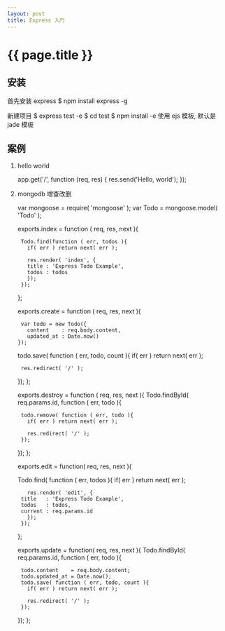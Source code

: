 ```yaml
---
layout: post
title: Express 入门
---
```


{{ page.title }}
================

安装
---------------------------
首先安装 express
	$ npm install express -g

新建项目
	$ express test -e 
	$ cd test
	$ npm install
-e 使用 ejs 模板, 默认是 jade 模板

案例
--------------
1. hello world

	app.get('/', function (req, res) {
	    res.send('Hello, world');
	});

2. mongodb 增查改删

	var mongoose = require( 'mongoose' );
	var Todo     = mongoose.model( 'Todo' );

	exports.index = function ( req, res, next ){
	  
	    Todo.find(function ( err, todos ){
	      if( err ) return next( err );

	      res.render( 'index', {
		  title : 'Express Todo Example',
		  todos : todos
	      });
	    });
	};

	exports.create = function ( req, res, next ){
	    
	    var todo = new Todo({
	      content    : req.body.content,
	      updated_at : Date.now()
	   });
	   
	  todo.save( function ( err, todo, count ){
	    if( err ) return next( err );

	    res.redirect( '/' );
	  });
	};

	exports.destroy = function ( req, res, next ){
	  Todo.findById( req.params.id, function ( err, todo ){
	 
	    todo.remove( function ( err, todo ){
	      if( err ) return next( err );

	      res.redirect( '/' );
	    });
	  });
	};

	exports.edit = function( req, res, next ){


	  Todo.find( function ( err, todos ){
	      if( err ) return next( err );

	      res.render( 'edit', {
		title   : 'Express Todo Example',
		todos   : todos,
		current : req.params.id
	      });
	    });
	};

	exports.update = function( req, res, next ){
	  Todo.findById( req.params.id, function ( err, todo ){
	  
	    todo.content    = req.body.content;
	    todo.updated_at = Date.now();
	    todo.save( function ( err, todo, count ){
	      if( err ) return next( err );

	      res.redirect( '/' );
	    });
	  });
	};

